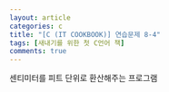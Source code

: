 ```yaml
---
layout: article
categories: c
title: "[C (IT COOKBOOK)] 연습문제 8-4"
tags: [새내기를 위한 첫 C언어 책]
comments: true
---
```


센티미터를 피트 단위로 환산해주는 프로그램

<script src="https://gist.github.com/junne47/c46e86e38d5d48b73c51707359a86cab.js"></script>

